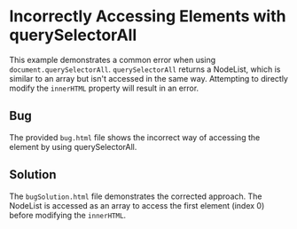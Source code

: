 # Incorrectly Accessing Elements with querySelectorAll
This example demonstrates a common error when using `document.querySelectorAll`.  `querySelectorAll` returns a NodeList, which is similar to an array but isn't accessed in the same way. Attempting to directly modify the `innerHTML` property will result in an error. 

## Bug
The provided `bug.html` file shows the incorrect way of accessing the element by using querySelectorAll.

## Solution
The `bugSolution.html` file demonstrates the corrected approach.  The NodeList is accessed as an array to access the first element (index 0) before modifying the `innerHTML`.